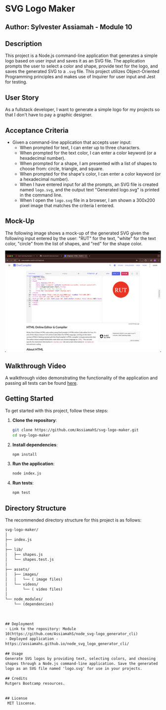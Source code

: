 # SVG Logo Maker

## Author: Sylvester Assiamah - Module 10

## Description

This project is a Node.js command-line application that generates a simple logo based on user input and saves it as an SVG file. The application prompts the user to select a color and shape, provide text for the logo, and saves the generated SVG to a `.svg` file. This project utilizes Object-Oriented Programming principles and makes use of Inquirer for user input and Jest for testing.

## User Story

As a fullstack developer, I want to generate a simple logo for my projects so that I don't have to pay a graphic designer.

## Acceptance Criteria

- Given a command-line application that accepts user input:
  - When prompted for text, I can enter up to three characters.
  - When prompted for the text color, I can enter a color keyword (or a hexadecimal number).
  - When prompted for a shape, I am presented with a list of shapes to choose from: circle, triangle, and square.
  - When prompted for the shape's color, I can enter a color keyword (or a hexadecimal number).
  - When I have entered input for all the prompts, an SVG file is created named `logo.svg`, and the output text "Generated logo.svg" is printed in the command line.
  - When I open the `logo.svg` file in a browser, I am shown a 300x200 pixel image that matches the criteria I entered.

## Mock-Up

The following image shows a mock-up of the generated SVG given the following input entered by the user: "RUT" for the text, "white" for the text color, "circle" from the list of shapes, and "red" for the shape color.

![SVG Logo Example](assets/images/screenshot.png)

## Walkthrough Video

A walkthrough video demonstrating the functionality of the application and passing all tests can be found [here](assets/videos/SVG_demo.mp4).

## Getting Started

To get started with this project, follow these steps:

1. **Clone the repository**:
    ```sh
    git clone https://github.com/AssiamahS/svg-logo-maker.git
    cd svg-logo-maker
    ```

2. **Install dependencies**:
    ```sh
    npm install
    ```

3. **Run the application**:
    ```sh
    node index.js
    ```

4. **Run tests**:
    ```sh
    npm test
    ```

## Directory Structure

The recommended directory structure for this project is as follows:


```plaintext
svg-logo-maker/
│
├── index.js
│
├── lib/
│   ├── shapes.js
│   └── shapes.test.js
│
├── assets/
│   ├── images/
│   │   └── ( image files)
│   └── videos/
│       └── ( video files)
│
└── node_modules/
    └── (dependencies)



## Deployment
- Link to the repository: Module 10(https://github.com/AssiamahS/node_svg-logo_generator_cli)
- Deployed application - https://assiamahs.github.io/node_svg_logo_generator_cli/

## Usage
Generate SVG logos by providing text, selecting colors, and choosing shapes through a Node.js command-line application. Save the generated logo as an SVG file named 'logo.svg' for use in your projects.

## Credits
Rutgers Bootcamp resources.

  
## License
 MIT liscense.

